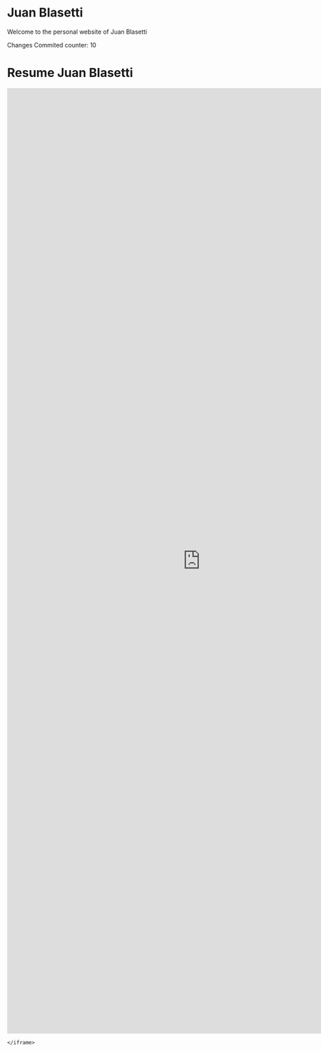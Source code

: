 # Juan Blasetti
Welcome to the personal website of Juan Blasetti 

Changes Commited counter: 10

<!changes are happening rn html>
<html>
  <head>
    <title>Title of the document</title>
  </head>
  <body>
    <h1>Resume Juan Blasetti</h1>
  <iframe src="https://docs.google.com/document/d/e/2PACX-1vRmXuObf50JxGJ4qSLgEEoq__722xGbrKWmDM1nPRdAHzEqqS920OL57fxoOPwrenccnAOnWzFHVEEe/pub?embedded=true" style="width:900px; height:2200px;" frameborder="0"></iframe>

    </iframe>
  </body>
</html>
